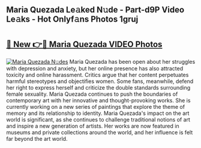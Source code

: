 ## Maria Quezada Le𝚊ked N𝚞de - Part-d9P Video Le𝚊ks - Hot Onlyf𝚊ns Photos 1gruj

# <h2><a href="http://ac28200.deff.icu/?id=Maria+Quezada">🔗 New 👉🔴 Maria Quezada VIDEO Photos</a></h2>

[![Maria Quezada N𝚞des](https://i.imgur.com/rIISA9y.gif)](http://ac28200.deff.icu/?id=Maria+Quezada)
Maria Quezada has been open about her struggles with depression and anxiety, but her online presence has also attracted toxicity and online harassment. Critics argue that her content perpetuates harmful stereotypes and objectifies women. Some fans, meanwhile, defend her right to express herself and criticize the double standards surrounding female sexuality. Maria Quezada continues to push the boundaries of contemporary art with her innovative and thought-provoking works. She is currently working on a new series of paintings that explore the theme of memory and its relationship to identity. Maria Quezada's impact on the art world is significant, as she continues to challenge traditional notions of art and inspire a new generation of artists. Her works are now featured in museums and private collections around the world, and her influence is felt far beyond the art world.
